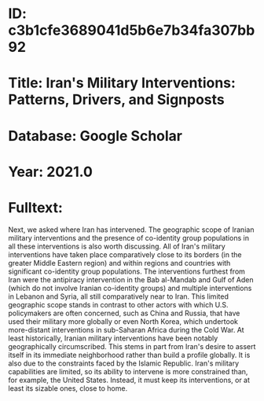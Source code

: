# ID: c3b1cfe3689041d5b6e7b34fa307bb92
# Title: Iran's Military Interventions: Patterns, Drivers, and Signposts
# Database: Google Scholar
# Year: 2021.0
# Fulltext:
Next, we asked where Iran has intervened.
The geographic scope of Iranian military interventions and the presence of co-identity group populations in all these interventions is also worth discussing.
All of Iran's military interventions have taken place comparatively close to its borders (in the greater Middle Eastern region) and within regions and countries with significant co-identity group populations.
The interventions furthest from Iran were the antipiracy intervention in the Bab al-Mandab and Gulf of Aden (which do not involve Iranian co-identity groups) and multiple interventions in Lebanon and Syria, all still comparatively near to Iran.
This limited geographic scope stands in contrast to other actors with which U.S. policymakers are often concerned, such as China and Russia, that have used their military more globally or even North Korea, which undertook more-distant interventions in sub-Saharan Africa during the Cold War.
At least historically, Iranian military interventions have been notably geographically circumscribed.
This stems in part from Iran's desire to assert itself in its immediate neighborhood rather than build a profile globally.
It is also due to the constraints faced by the Islamic Republic.
Iran's military capabilities are limited, so its ability to intervene is more constrained than, for example, the United States.
Instead, it must keep its interventions, or at least its sizable ones, close to home.